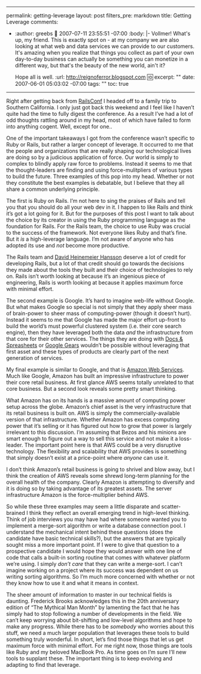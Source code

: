 ----- 
permalink: getting-leverage
layout: post
filters_pre: markdown
title: Getting Leverage
comments: 
- :author: greebs
  :date: 2007-07-11 23:55:51 -07:00
  :body: |-
    Vollmer! What's up, my friend. This is exactly spot on - at my company we are also looking at what web and data services we can provide to our customers. It's amazing when you realize that things you collect as part of your own day-to-day business can actually be something you can monetize in a different way, but that's the beauty of the new world,  ain't it?
    
    Hope all is well.
  :url: http://reignoferror.blogspot.com
  :id: 
excerpt: ""
date: 2007-06-01 05:03:02 -07:00
tags: ""
toc: true
-----
Right after getting back from [RailsConf](http://conferences.oreillynet.com/rails/) I headed off to a family trip to Southern California. I only just got back this weekend and I feel like I haven’t quite had the time to fully digest the conference. As a result I’ve had a lot of odd thoughts rattling around in my head, most of which have failed to form into anything cogent. Well, except for one..

One of the important takeaways I got from the conference wasn’t specific to Ruby or Rails, but rather a larger concept of leverage. It occurred to me that the people and organizations that are really shaping our technological lives are doing so by a judicious application of force. Our world is simply to complex to blindly apply raw force to problems. Instead it seems to me that the thought-leaders are finding and using force-mulitpliers of various types to build the future. Three examples of this pop into my head. Whether or not they constitute the best examples is debatable, but I believe that they all share a common underlying principle.

The first is Ruby on Rails. I’m not here to sing the praises of Rails and tell you that you should do all your web dev in it. I happen to like Rails and think it’s got a lot going for it. But for the purposes of this post I want to talk about the choice by its creator in using the Ruby programming language as the foundation for Rails. For the Rails team, the choice to use Ruby was crucial to the success of the framework. Not everyone likes Ruby and that’s fine. But it _is_ a high-leverage language. I’m not aware of anyone who has adopted its use and _not_ become more productive.

The Rails team and [David Heinemeier Hansson](http://www.loudthinking.com/) deserve a lot of credit for developing Rails, but a lot of that credit should go towards the decisions they made about the tools they built and their choice of technologies to rely on. Rails isn’t worth looking at because it’s an ingenious piece of engineering, Rails is worth looking at because it applies maximum force with minimal effort.

The second example is Google. It’s hard to imagine web-life without Google. But what makes Google so special is not simply that they apply sheer mass of brain-power to sheer mass of computing-power (though it doesn’t hurt). Instead it seems to me that Google has made the major effort up-front to build the world’s must powerful clustered system (i.e. their core search engine), then they have leveraged both the data _and_ the infrastructure from that core for their other services. The things they are doing with [Docs & Spreasheets](http://docs.google.com/) or [Google Gears](http://code.google.com/apis/gears/) wouldn’t be possible without leveraging that first asset and these types of products are clearly part of the next generation of services.

My final example is similar to Google, and that is [Amazon Web Services](http://aws.amazon.com/). Much like Google, Amazon has built an impressive infrastructure to power their core retail business. At first glance AWS seems totally unrelated to that core business. But a second look reveals some pretty smart thinking.

What Amazon has on its hands is a massive amount of computing power setup across the globe. Amazon’s chief asset is the very infrastructure that its retail business is built on. AWS is simply the commercially-available version of that infrastructure. Whether Amazon has excess computing power that it’s selling or it has figured out how to grow that power is largely irrelevant to this discussion. I’m assuming that Bezos and his minions are smart enough to figure out a way to sell this service and not make it a loss-leader. The important point here is that AWS could be a very disruptive technology. The flexibility and scalability that AWS provides is something that simply doesn’t exist at a price-point where _anyone_ can use it.

I don’t think Amazon’s retail business is going to shrivel and blow away, but I think the creation of AWS reveals some shrewd long-term planning for the overall health of the company. Clearly Amazon is attempting to diversify and it is doing so by taking advantage of its greatest assets. The server infrastructure Amazon is the force-multiplier behind AWS.

So while these three examples may seem a little disparate and scatter-brained I think they reflect an overall emerging trend in high-level thinking. Think of job interviews you may have had where someone wanted you to implement a merge-sort algorithm or write a database connection pool. I understand the mechanical intent behind these questions (does the candidate have basic technical skills?), but the answers that are typically sought miss a more important point. If I were to give that question to a prospective candidate I would hope they would answer with one line of code that calls a built-in sorting routine that comes with whatever platform we’re using. I simply _don’t care_ that they can write a merge-sort. I can’t imagine working on a project where its success was dependent on us writing sorting algorithms. So I’m much more concerned with whether or not they know how to use it and what it means in context.

The sheer amount of information to master in our technical fields is daunting. Frederick Brooks acknowledges this in the 20th anniversary edition of “The Mythical Man Month” by lamenting the fact that he has simply had to stop following a number of developments in the field. We can’t keep worrying about bit-shifting and low-level algorithms and hope to make any progress. While there has to be _somebody_ who worries about this stuff, we need a much larger population that leverages these tools to build something truly wonderful. In short, let’s find those things that let us get maximum force with minimal effort. For me right now, those things are tools like Ruby and my beloved MacBook Pro. As time goes on I’m sure I’ll new tools to supplant these. The important thing is to keep evolving and adapting to find that leverage.
